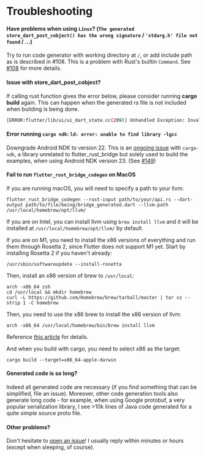 # Troubleshooting

#### Have problems when using `Linux`? (`The generated store_dart_post_cobject() has the wrong signature` / `'stdarg.h' file not found` / ...)

Try to run code generator with working directory at `/`, or add include path as is described in #108. This is a problem with Rust's builtin `Command`. See [#108](https://github.com/fzyzcjy/flutter_rust_bridge/issues/108) for more details.

#### Issue with store_dart_post_cobject?

If calling rust function gives the error below, please consider running **cargo build** again. This can happen when the generated rs file is not included when building is being done.
```sh
[ERROR:flutter/lib/ui/ui_dart_state.cc(209)] Unhandled Exception: Invalid argument(s): Failed to lookup symbol 'store_dart_post_cobject': target/debug/libadder.so: undefined symbol: store_dart_post_cobject
```

#### Error running `cargo ndk`: `ld: error: unable to find library -lgcc`

Downgrade Android NDK to version 22. This is an [ongoing issue](https://github.com/bbqsrc/cargo-ndk/issues/22) with `cargo-ndk`, a library unrelated to flutter_rust_bridge but solely used to build the examples, when using Android NDK version 23. (See [#149](https://github.com/fzyzcjy/flutter_rust_bridge/issues/149))

#### Fail to run `flutter_rust_bridge_codegen` on MacOS

If you are running macOS, you will need to specify a path to your llvm:
```shell
flutter_rust_bridge_codegen --rust-input path/to/your/api.rs --dart-output path/to/file/being/bridge_generated.dart --llvm-path /usr/local/homebrew/opt/llvm/
```
If you are on Intel, you can install llvm using `brew install llvm` and it will be installed at `/usr/local/homebrew/opt/llvm/` by default.

If you are on M1, you need to install the x86 versions of everything and run them through Rosetta 2, since Flutter does not support M1 yet. Start by installing Rosetta 2 if you haven't already:

```shell
/usr/sbin/softwareupdate --install-rosetta
```
Then, install an x86 version of brew to `/usr/local`:
```shell
arch -x86_64 zsh
cd /usr/local && mkdir homebrew
curl -L https://github.com/Homebrew/brew/tarball/master | tar xz --strip 1 -C homebrew
```
Then, you need to use the x86 brew to install the x86 version of llvm:
```shell
arch -x86_64 /usr/local/homebrew/bin/brew install llvm
```
Reference [this article](https://www.wisdomgeek.com/development/installing-intel-based-packages-using-homebrew-on-the-m1-mac/) for details.

And when you build with cargo, you need to select x86 as the target:

```shell
cargo build --target=x86_64-apple-darwin
```

#### Generated code is so long?

Indeed all generated code are necessary (if you find something that can be simplified, file an issue). Moreover, other code generation tools also generate long code - for example, when using Google protobuf, a very popular serialization library, I see >10k lines of Java code generated for a quite simple source proto file.

#### Other problems?

Don't hesitate to [open an issue](https://github.com/fzyzcjy/flutter_rust_bridge/issues/new?assignees=&labels=bug&template=bug_report.md&title=)! I usually reply within minutes or hours (except when sleeping, of course).
